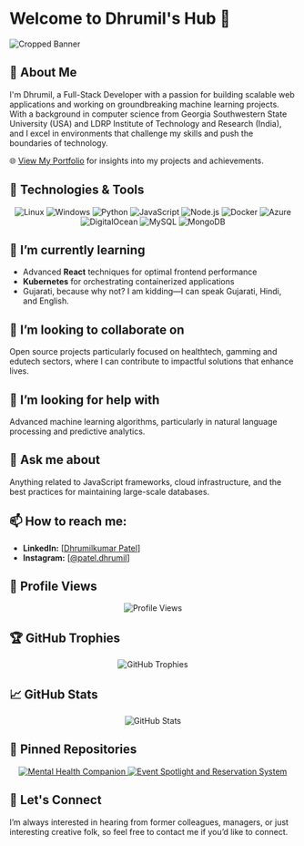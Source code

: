 
# Welcome to Dhrumil's Hub 👋
![Cropped Banner](https://github.com/dhrumilp12/dhrumilp12/assets/123137675/da9956d0-11e8-4c06-8960-5133ecc6059e)
## 🚀 About Me
I'm Dhrumil, a Full-Stack Developer with a passion for building scalable web applications and working on groundbreaking machine learning projects. With a background in computer science from Georgia Southwestern State University (USA) and LDRP Institute of Technology and Research (India), and I excel in environments that challenge my skills and push the boundaries of technology.

🌐 [View My Portfolio](https://dhrumil-patel.onrender.com/) for insights into my projects and achievements.


## 🔧 Technologies & Tools
<p align="center">
  <img src="https://img.shields.io/badge/OS-Linux-FCC624?style=for-the-badge&logo=linux&logoColor=black" alt="Linux"/>
  <img src="https://img.shields.io/badge/OS-Windows-0078D6?style=for-the-badge&logo=windows&logoColor=white" alt="Windows"/>
  <img src="https://img.shields.io/badge/Code-Python-3776AB?style=for-the-badge&logo=python&logoColor=white" alt="Python"/>
  <img src="https://img.shields.io/badge/Code-JavaScript-F7DF1E?style=for-the-badge&logo=javascript&logoColor=black" alt="JavaScript"/>
  <img src="https://img.shields.io/badge/Code-Node.js-339933?style=for-the-badge&logo=node.js&logoColor=white" alt="Node.js"/>
  <img src="https://img.shields.io/badge/Tools-Docker-2496ED?style=for-the-badge&logo=docker&logoColor=white" alt="Docker"/>
  <img src="https://img.shields.io/badge/Cloud-Azure-0089D6?style=for-the-badge&logo=microsoft-azure&logoColor=white" alt="Azure"/>
  <img src="https://img.shields.io/badge/Cloud-DigitalOcean-0080FF?style=for-the-badge&logo=digitalocean&logoColor=white" alt="DigitalOcean"/>
  <img src="https://img.shields.io/badge/Database-MySQL-4479A1?style=for-the-badge&logo=mysql&logoColor=white" alt="MySQL"/>
  <img src="https://img.shields.io/badge/Database-MongoDB-47A248?style=for-the-badge&logo=mongodb&logoColor=white" alt="MongoDB"/>
</p>



## 🌱 I’m currently learning
- Advanced **React** techniques for optimal frontend performance
- **Kubernetes** for orchestrating containerized applications
- Gujarati, because why not? I am kidding—I can speak Gujarati, Hindi, and English.

## 👯 I’m looking to collaborate on
Open source projects particularly focused on healthtech, gamming and edutech sectors, where I can contribute to impactful solutions that enhance lives.

## 🤔 I’m looking for help with
Advanced machine learning algorithms, particularly in natural language processing and predictive analytics.

## 💬 Ask me about
Anything related to JavaScript frameworks, cloud infrastructure, and the best practices for maintaining large-scale databases.

## 📫 How to reach me:
- **LinkedIn:** [[Dhrumilkumar Patel](https://www.linkedin.com/in/dhrumil-patel2002/)]
- **Instagram:** [[@patel.dhrumil](https://instagram.com/patel.dhrumil)]


## 👀 Profile Views
<p align="center">
  <img src="https://visitor-badge.glitch.me/badge?page_id=dhrumilp12.dhrumilp12&left_color=gray&right_color=blue&left_text=Profile%20Views" alt="Profile Views"/>
</p>


## 🏆 GitHub Trophies
<p align="center"> <!-- Center align trophies -->
  <img src="https://github-profile-trophy.vercel.app/?username=dhrumilp12&theme=nord&column=7" alt="GitHub Trophies"/>
</p>


## 📈 GitHub Stats
<p align="center">
  <img src="https://github-readme-stats.vercel.app/api?username=dhrumilp12&show_icons=true&theme=algolia" alt="GitHub Stats"/>
</p>


## 📌 Pinned Repositories
<p align="center">
  <a href="https://github.com/dhrumilp12/Mental-Health-Companion">
    <img src="https://github-readme-stats.vercel.app/api/pin/?username=dhrumilp12&repo=Mental-Health-Companion&theme=nightowl" alt="Mental Health Companion"/>
  </a>
  <a href="https://github.com/dhrumilp12/DevPostGsw-main">
    <img src="https://github-readme-stats.vercel.app/api/pin/?username=dhrumilp12&repo=DevPostGsw-main&theme=nightowl" alt="Event Spotlight and Reservation System"/>
  </a>
</p>




## 🤝 Let's Connect
I’m always interested in hearing from former colleagues, managers, or just interesting creative folk, so feel free to contact me if you’d like to connect.
